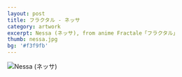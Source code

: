 ```yaml
---
layout: post
title: フラクタル - ネッサ
category: artwork
excerpt: Nessa (ネッサ), from anime Fractale「フラクタル」
thumb: nessa.jpg
bg: '#f3f9fb'
---
```


<p><img src="{{ site.file }}/work/nessa.jpg" alt="Nessa (ネッサ)"></p>
